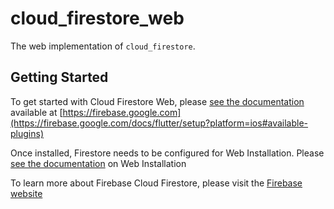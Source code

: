 # cloud_firestore_web

The web implementation of `cloud_firestore`.

## Getting Started

To get started with Cloud Firestore Web, please [see the documentation](https://firebase.google.com/docs/firestore/quickstart)
available at [https://firebase.google.com](https://firebase.google.com/docs/flutter/setup?platform=ios#available-plugins)

Once installed, Firestore needs to be configured for Web Installation.  Please [see the documentation](https://firebase.flutter.dev/docs/firestore/overview#3-web-only-add-the-sdk) on Web Installation

To learn more about Firebase Cloud Firestore, please visit the [Firebase website](https://firebase.google.com/products/firestore)
